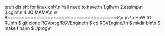 bruh dis sht for linux only\n
Yall need to have:\n
1.glfw\n
2.assimp\n
3.cglm\n
4.JO MAMA\n
\n
8=======================================>\n
\n
\n
HoW tO RUn\n
$ git clone RGVprog/RGVEngine\n
$ cd RGVEngine/\n
$ mkdir bin\n
$ make final\n
$ ./prog\n
